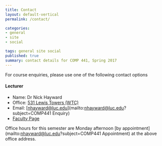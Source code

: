 ```yaml
---
title: Contact
layout: default-vertical
permalink: /contact/

categories:
- general
- site
- social

tags: general site social
published: true
summary: contact details for COMP 441, Spring 2017
---
```


For course enquiries, please use one of the following contact options

#### Lecturer

* Name: Dr Nick Hayward
* Office: [531 Lewis Towers (WTC)](http://www.luc.edu/media/lucedu/wtc.pdf)
* Email: [nhayward@luc.edu](mailto:nhayward@luc.edu?subject=COMP441 Enquiry)
* [Faculty Page](http://www.luc.edu/cs/people/ftfaculty/haywardnicholas.shtml)

Office hours for this semester are Monday afternoon [by appointment](mailto:nhayward@luc.edu?subject=COMP441 Appointment) at the above office address.

